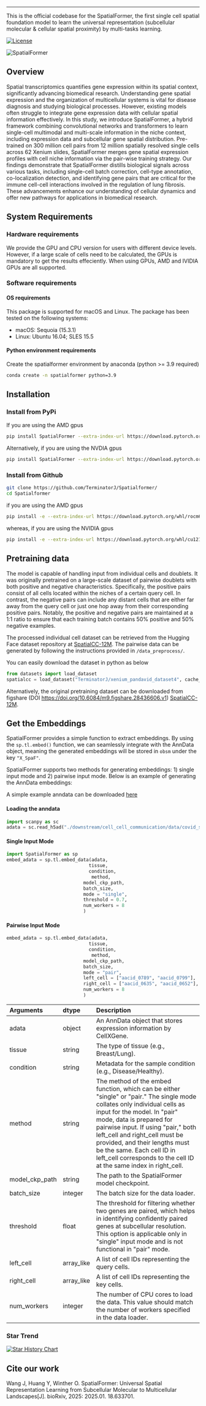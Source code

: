 ---

This is the official codebase for the SpatialFormer, the first single cell spatial foundation model to learn the universal representation (subcellular molecular & cellular spatial proximity) by multi-tasks learning.

[![License](https://img.shields.io/badge/license-MIT-blue)](https://github.com/username/repo/blob/main/LICENSE)

![SpatialFormer](./rm_figs/github_main_figure.png)

## Overview
Spatial transcriptomics quantifies gene expression within its spatial context, significantly advancing biomedical research. Understanding gene spatial expression and the organization of multicellular systems is vital for disease diagnosis and studying biological processes. However, existing models often struggle to integrate gene expression data with cellular spatial information effectively. In this study, we introduce SpatialFormer, a hybrid framework combining convolutional networks and transformers to learn single-cell multimodal and multi-scale information in the niche context, including expression data and subcellular gene spatial distribution. Pre-trained on 300 million cell pairs from 12 million spatially resolved single cells across 62 Xenium slides, SpatialFormer merges gene spatial expression profiles with cell niche information via the pair-wise training strategy. Our findings demonstrate that SpatialFormer distills biological signals across various tasks, including single-cell batch correction, cell-type annotation, co-localization detection, and identifying gene pairs that are critical for the immune cell-cell interactions involved in the regulation of lung fibrosis. These advancements enhance our understanding of cellular dynamics and offer new pathways for applications in biomedical research. 


## System Requirements
### Hardware requirements
We provide the GPU and CPU version for users with different device levels. However, if a large scale of cells need to be calculated, the GPUs is mandatory to get the results effeciently. When using GPUs, AMD and IVIDIA GPUs are all supported.
### Software requirements
#### OS requirements
This package is supported for macOS and Linux. The package has been tested on the following systems:
- macOS: Sequoia (15.3.1)
- Linux: Ubuntu 16.04; SLES 15.5

#### Python environment requirements
Create the spatialformer environment by anaconda (python >= 3.9 required)
```bash
conda create -n spatialformer python=3.9
```

## Installation

### Install from PyPi
If you are using the AMD gpus
```bash
pip install SpatialFormer --extra-index-url https://download.pytorch.org/whl/rocm6.0
```
Alternatively, if you are using the NVDIA gpus
```bash
pip install SpatialFormer --extra-index-url https://download.pytorch.org/whl/cu121
```

### Install from Github
```bash
git clone https://github.com/TerminatorJ/Spatialformer/
cd Spatialformer
```
if you are using the AMD gpus
```bash
pip install -e --extra-index-url https://download.pytorch.org/whl/rocm6.0
```
whereas, if you are using the NVIDIA gpus
```bash
pip install -e --extra-index-url https://download.pytorch.org/whl/cu121
```




## Pretraining data

The model is capable of handling input from individual cells and doublets. It was originally pretrained on a large-scale dataset of pairwise doublets with both positive and negative characteristics. Specifically, the positive pairs consist of all cells located within the niches of a certain query cell. In contrast, the negative pairs can include any distant cells that are either far away from the query cell or just one hop away from their corresponding positive pairs. Notably, the positive and negative pairs are maintained at a 1:1 ratio to ensure that each training batch contains 50% positive and 50% negative examples.

The processed individual cell dataset can be retrieved from the Hugging Face dataset repository at [SpatialCC-12M](https://huggingface.co/datasets/TerminatorJ/xenium_pandavid_dataset). The pairwise data can be generated by following the instructions provided in `/data_preprocess/`.

You can easily download the dataset in python as below
```python
from datasets import load_dataset
spatialcc = load_dataset("TerminatorJ/xenium_pandavid_dataset4", cache_dir = "your_cache_dir")
```
Alternatively, the original pretraining dataset can be downloaded from figshare (DOI https://doi.org/10.6084/m9.figshare.28436606.v1) [SpatialCC-12M](https://figshare.com/articles/dataset/SpatialCC-12M/28436606?file=52449404).



## Get the Embeddings

SpatialFormer provides a simple function to extract embeddings. By using the `sp.tl.embed()` function, we can seamlessly integrate with the AnnData object, meaning the generated embeddings will be stored in `obsm` under the key `"X_SpaF"`.

SpatialFormer supports two methods for generating embeddings: 1) single input mode and 2) pairwise input mode. Below is an example of generating the AnnData embeddings:

A simple example anndata can be downloaded [here](downstream/cell_cell_communication/data/covid_subsampled.h5ad)


#### Loading the anndata

```python
import scanpy as sc
adata = sc.read_h5ad("./downstream/cell_cell_communication/data/covid_subsampled.h5ad")
```


#### Single Input Mode
```python
import SpatialFormer as sp
embed_adata = sp.tl.embed_data(adata, 
                              tissue,
                              condition,
                               method,
                            model_ckp_path, 
                            batch_size,
                            mode = "single",
                            threshold = 0.7,
                            num_workers = 8
                            )
```
#### Pairwise Input Mode
```python
embed_adata = sp.tl.embed_data(adata, 
                              tissue,
                              condition,
                               method,
                            model_ckp_path, 
                            batch_size,
                            mode = "pair",
                            left_cell = ["aacid_0789", "aacid_0799"],
                            right_cell = ["aacid_0635", "aacid_0652"],
                            num_workers = 8
                            )
```

| Arguments         | dtype |Description |
| :------------------------   | :--------- | :--------- | 
| adata | object  | An AnnData object that stores expression information by CellXGene.|
|  tissue | string | The type of tissue (e.g., Breast/Lung).|
| condition | string | Metadata for the sample condition (e.g., Disease/Healthy). |
| method | string | The method of the embed function, which can be either "single" or "pair." The single mode collates only individual cells as input for the model. In "pair" mode, data is prepared for pairwise input. If using "pair," both left_cell and right_cell must be provided, and their lengths must be the same. Each cell ID in left_cell corresponds to the cell ID at the same index in right_cell.  |
| model_ckp_path | string | The path to the SpatialFormer model checkpoint.|
| batch_size | integer | The batch size for the data loader.|
| threshold | float | The threshold for filtering whether two genes are paired, which helps in identifying confidently paired genes at subcellular resolution. This option is applicable only in "single" input mode and is not functional in "pair" mode.|
| left_cell | array_like | A list of cell IDs representing the query cells.|
| right_cell | array_like | A list of cell IDs representing the key cells. |
| num_workers | integer | The number of CPU cores to load the data. This value should match the number of workers specified in the data loader.|

### Star Trend

[![Star History Chart](https://api.star-history.com/svg?repos=TerminatorJ/Spatialformer&type=Date)](https://star-history.com/#TerminatorJ/Spatialformer&Date)



## Cite our work
Wang J, Huang Y, Winther O. SpatialFormer: Universal Spatial Representation Learning from Subcellular Molecular to Multicellular Landscapes[J]. bioRxiv, 2025: 2025.01. 18.633701.


